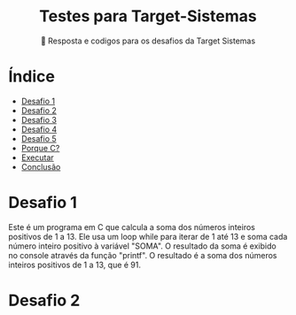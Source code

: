 <h1 align="center"> Testes para Target-Sistemas </h1>

<p align="center"> 🚀 Resposta e codigos para os desafios da Target Sistemas</p>

# Índice 

* [Desafio 1](#Desafio_1)
* [Desafio 2](#Desafio_2)
* [Desafio 3](#Desafio_3)
* [Desafio 4](#Desafio_4)
* [Desafio 5](#Desafio_5)
* [Porque C?](#Porque_C)
* [Executar](#Executar)
* [Conclusão](#conclusão)

# Desafio 1
Este é um programa em C que calcula a soma dos números inteiros positivos de 1 a 13. Ele usa um loop while para iterar de 1 até 13 e soma cada número inteiro positivo à variável "SOMA". O resultado da soma é exibido no console através da função "printf". O resultado é a soma dos números inteiros positivos de 1 a 13, que é 91.

# Desafio 2
